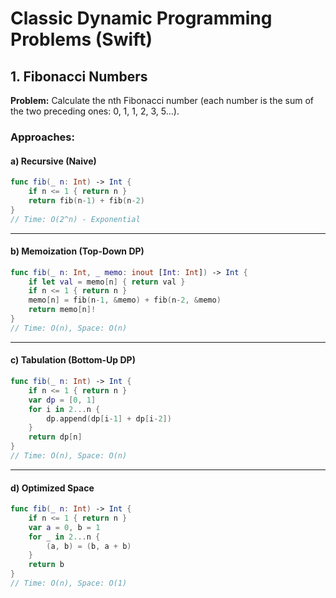 # Classic Dynamic Programming Problems (Swift)

## 1. Fibonacci Numbers
**Problem:** Calculate the nth Fibonacci number (each number is the sum of the two preceding ones: 0, 1, 1, 2, 3, 5...).

### Approaches:
#### a) Recursive (Naive)
```swift
func fib(_ n: Int) -> Int {
    if n <= 1 { return n }
    return fib(n-1) + fib(n-2)
}
// Time: O(2^n) - Exponential
```

-----------------

#### b) Memoization (Top-Down DP)
```swift
func fib(_ n: Int, _ memo: inout [Int: Int]) -> Int {
    if let val = memo[n] { return val }
    if n <= 1 { return n }
    memo[n] = fib(n-1, &memo) + fib(n-2, &memo)
    return memo[n]!
}
// Time: O(n), Space: O(n)
```

------------------

#### c) Tabulation (Bottom-Up DP)
```swift
func fib(_ n: Int) -> Int {
    if n <= 1 { return n }
    var dp = [0, 1]
    for i in 2...n {
        dp.append(dp[i-1] + dp[i-2])
    }
    return dp[n]
}
// Time: O(n), Space: O(n)
```

-------------------

#### d) Optimized Space
```swift
func fib(_ n: Int) -> Int {
    if n <= 1 { return n }
    var a = 0, b = 1
    for _ in 2...n {
        (a, b) = (b, a + b)
    }
    return b
}
// Time: O(n), Space: O(1)
```
